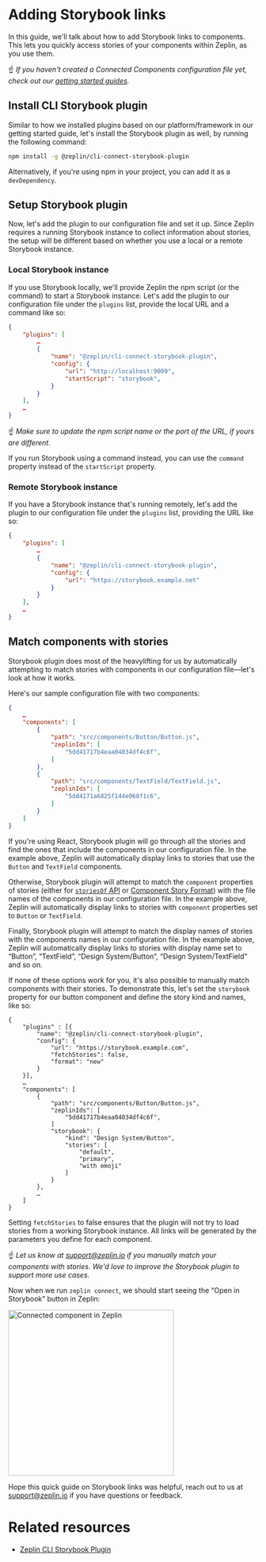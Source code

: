 # Adding Storybook links

In this guide, we'll talk about how to add Storybook links to components. This lets you quickly access stories of your components within Zeplin, as you use them.

☝️ _If you haven't created a Connected Components configuration file yet, check out our [getting started guides](/README.md#getting-started)._

## Install CLI Storybook plugin

Similar to how we installed plugins based on our platform/framework in our getting started guide, let's install the Storybook plugin as well, by running the following command:

```sh
npm install -g @zeplin/cli-connect-storybook-plugin
```

Alternatively, if you're using npm in your project, you can add it as a `devDependency`.

## Setup Storybook plugin

Now, let's add the plugin to our configuration file and set it up. Since Zeplin requires a running Storybook instance to collect information about stories, the setup will be different based on whether you use a local or a remote Storybook instance.

### Local Storybook instance

If you use Storybook locally, we'll provide Zeplin the npm script (or the command) to start a Storybook instance. Let's add the plugin to our configuration file under the `plugins` list, provide the local URL and a command like so:

```json
{
    "plugins": [
        …
        {
            "name": "@zeplin/cli-connect-storybook-plugin",
            "config": {
                "url": "http://localhost:9009",
                "startScript": "storybook",
            }
        }
    ],
    …
}
```

☝️ _Make sure to update the npm script name or the port of the URL, if yours are different._

If you run Storybook using a command instead, you can use the `command` property instead of the `startScript` property.

### Remote Storybook instance

If you have a Storybook instance that's running remotely, let's add the plugin to our configuration file under the `plugins` list, providing the URL like so:

```json
{
    "plugins": [
        …
        {
            "name": "@zeplin/cli-connect-storybook-plugin",
            "config": {
                "url": "https://storybook.example.net"
            }
        }
    ],
    …
}
```

## Match components with stories

Storybook plugin does most of the heavylifting for us by automatically attempting to match stories with components in our configuration file—let's look at how it works.

Here's our sample configuration file with two components:

```json
{
    …
    "components": [
        {
            "path": "src/components/Button/Button.js",
            "zeplinIds": [
                "5dd41717b4eaa04034df4c6f",
            ]
        },
        {
            "path": "src/components/TextField/TextField.js",
            "zeplinIds": [
                "5dd4171a6825f144e068f1c6",
            ]
        }
    ]
}
```

If you're using React, Storybook plugin will go through all the stories and find the ones that include the components in our configuration file. In the example above, Zeplin will automatically display links to stories that use the `Button` and `TextField` components.

Otherwise, Storybook plugin will attempt to match the `component` properties of stories (either for [`storiesOf` API](https://storybook.js.org/docs/formats/storiesof-api/) or [Component Story Format](https://storybook.js.org/docs/formats/component-story-format/)) with the file names of the components in our configuration file. In the example above, Zeplin will automatically display links to stories with `component` properties set to `Button` or `TextField`.

Finally, Storybook plugin will attempt to match the display names of stories with the components names in our configuration file. In the example above, Zeplin will automatically display links to stories with display name set to “Button”, “TextField”, “Design System/Button”, “Design System/TextField” and so on.

If none of these options work for you, it's also possible to manually match components with their stories. To demonstrate this, let's set the `storybook` property for our button component and define the story kind and names, like so:

```jsonc
{
    "plugins" : [{
        "name": "@zeplin/cli-connect-storybook-plugin",
        "config": {
            "url": "https://storybook.example.com",
            "fetchStories": false,
            "format": "new"
        }
    }],
    …
    "components": [
        {
            "path": "src/components/Button/Button.js",
            "zeplinIds": [
                "5dd41717b4eaa04034df4c6f",
            ]
            "storybook": {
                "kind": "Design System/Button",
                "stories": [
                    "default",
                    "primary",
                    "with emoji"
                ]
            }
        },
        …
    ]
}
```
Setting `fetchStories` to false ensures that the plugin will not try to load stories from a working Storybook instance. All links will be generated by the parameters you define for each component.


☝️ _Let us know at [support@zeplin.io](mailto:support@zeplin.io) if you manually match your components with stories. We'd love to improve the Storybook plugin to support more use cases._

Now when we run `zeplin connect`, we should start seeing the “Open in Storybook” button in Zeplin:

<img src="../../img/zeplinStorybookLink.png" alt="Connected component in Zeplin" width="334" />

Hope this quick guide on Storybook links was helpful, reach out to us at [support@zeplin.io](mailto:support@zeplin.io) if you have questions or feedback.

# Related resources

- [Zeplin CLI Storybook Plugin](https://github.com/zeplin/cli-connect-storybook-plugin/blob/master/README.md)
